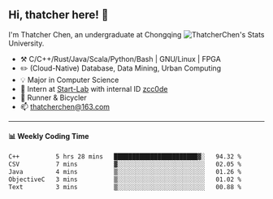 ## Hi, thatcher here! :wave:

<img align="right" src="https://github-readme-stats.vercel.app/api?username=thatcherchen&title_color=333&text_color=777" alt="ThatcherChen's Stats" >

I'm Thatcher Chen, an undergraduate at Chongqing University.

- :hammer_and_pick:  C/C++/Rust/Java/Scala/Python/Bash | GNU/Linux | FPGA
- :pencil2:  (Cloud-Native) Database, Data Mining, Urban Computing
- :bulb:   Major in Computer Science
- :telescope:  Intern at [Start-Lab](https://github.com/Spatio-Temporal-Lab) with internal ID [zcc0de](https://github.com/zcc0de)
- :seedling:  Runner & Bicycler
- :mailbox: thatcherchen@163.com

---

#### :bar_chart: Weekly Coding Time

<!--START_SECTION:waka-->

```txt
C++          5 hrs 28 mins   ███████████████████████▓░   94.32 %
CSV          7 mins          ▓░░░░░░░░░░░░░░░░░░░░░░░░   02.05 %
Java         4 mins          ▒░░░░░░░░░░░░░░░░░░░░░░░░   01.26 %
ObjectiveC   3 mins          ▒░░░░░░░░░░░░░░░░░░░░░░░░   01.02 %
Text         3 mins          ▒░░░░░░░░░░░░░░░░░░░░░░░░   00.88 %
```

<!--END_SECTION:waka-->
